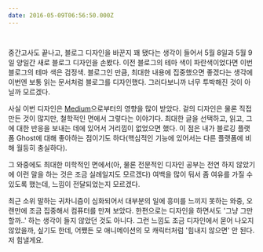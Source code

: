 ```yaml
---
date: 2016-05-09T06:56:50.000Z
---
```


<p><img src="http://static.sojin.io/images/migrated-photos/2016/05/---.png" alt=""></p>
<p><img src="http://static.sojin.io/images/migrated-photos/2016/05/----2.png" alt=""></p>
<p>중간고사도 끝나고, 블로그 디자인을 바꾼지 꽤 됐다는 생각이 들어서 5월 8일과 5월 9일 양일간 새로 블로그 디자인을 손봤다. 이전 블로그의 테마 색이 파란색이었다면 이번 블로그의 테마 색은 검정색. 블로그인 만큼, 최대한 내용에 집중했으면 좋겠다는 생각에 이번엔 보통 읽는 문서처럼 블로그를 디자인했다. 그러다보니까 너무 투박해진 것이 아닐까 모르겠다.</p>
<p>사실 이번 디자인은 <a href="https://medium.com/">Medium</a>으로부터의 영향을 많이 받았다. 겉의 디자인은 물론 직접 만든 것이 많지만, 철학적인 면에서 그렇다는 이야기다. 최대한 글을 선택하고, 읽고, 그에 대한 반응을 보내는 데에 있어서 거리낌이 없었으면 했다. 이 점은 내가 블로깅 플랫폼 Ghost에 대해 좋아하는 점이기도 하다(핵심적인 기능에 있어서는 다른 플랫폼에 비해 월등히 충실하다).</p>
<p>그 와중에도 최대한 미학적인 면에서(아, 물론 전문적인 디자인 공부는 전연 하지 않았기에 이런 말을 하는 것은 조금 실례일지도 모르겠다) 여백을 많이 둬서 좀 여유를 가질 수 있도록 했는데, 느낌이 전달되었는지 모르겠다.</p>
<p>최근 소위 말하는 귀차니즘이 심화되어서 대부분의 일에 흥미를 느끼지 못하는 와중, 오랜만에 조금 집중해서 컴퓨터를 만져 보았다. 한편으로는 디자인을 하면서도 '그냥 그만할까..' 하는 생각이 들지 않았던 것도 아니다. 그런 느낌도 조금 디자인에서 묻어 나오지 않았을까, 싶기도 한데, 어쨌든 모 애니메이션의 모 캐릭터처럼 '힘내지 않으면' 안 된다. 저 힘낼게요.</p>
